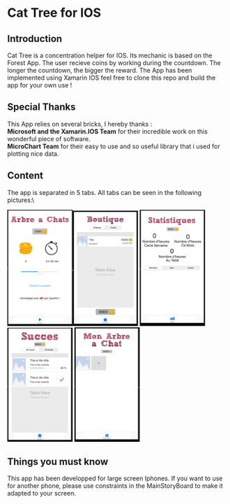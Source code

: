 # Cat Tree for IOS
## Introduction
Cat Tree is a concentration helper for IOS. Its mechanic is based on the Forest App. The user recieve coins by working during the countdown.
The longer the countdown, the bigger the reward. The App has been implemented using Xamarin IOS feel free to clone this repo and build the app for your own use !
## Special Thanks 
This App relies on several bricks, I hereby thanks :\
**Microsoft and the Xamarin.IOS Team** for their incredible work on this wonderful piece of software.\
**MicroChart Team** for their easy to use and so useful library that i used for plotting nice data.
## Content
The app is separated in 5 tabs. All tabs can be seen in the following pictures:\

<img src="https://github.com/QuentinDelignon/CatTreeIOS/blob/media/home.PNG" width="150" ><img src="https://github.com/QuentinDelignon/CatTreeIOS/blob/media/shop.PNG" width="150" >
<img src="https://github.com/QuentinDelignon/CatTreeIOS/blob/media/stats.PNG" width="150" >
<img src="https://github.com/QuentinDelignon/CatTreeIOS/blob/media/achievements.PNG" width="150" >
<img src="https://github.com/QuentinDelignon/CatTreeIOS/blob/media/tree.PNG" width="150" >


## Things you must know
This app has been developped for large screen Iphones. If you want to use for another phone, please use constraints in the MainStoryBoard to make it adapted to your screen.
